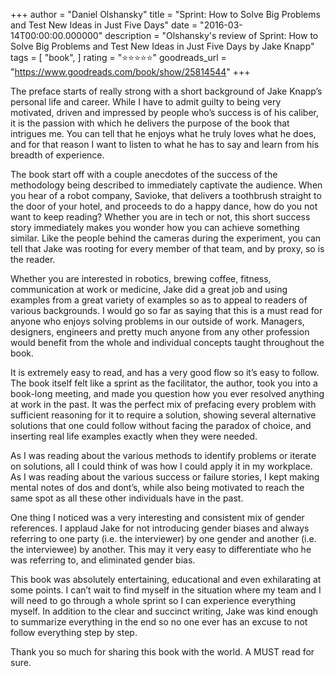 +++
author = "Daniel Olshansky"
title = "Sprint: How to Solve Big Problems and Test New Ideas in Just Five Days"
date = "2016-03-14T00:00:00.000000"
description = "Olshansky's review of Sprint: How to Solve Big Problems and Test New Ideas in Just Five Days by Jake Knapp"
tags = [
    "book",
]
rating = "⭐⭐⭐⭐⭐"
goodreads_url = "https://www.goodreads.com/book/show/25814544"
+++

The preface starts of really strong with a short background of Jake Knapp’s personal life and career. While I have to admit guilty to being very motivated, driven and impressed by people who’s success is of his caliber, it is the passion with which he delivers the purpose of the book that intrigues me. You can tell that he enjoys what he truly loves what he does, and for that reason I want to listen to what he has to say and learn from his breadth of experience.







The book start off with a couple anecdotes of the success of the methodology being described to immediately captivate the audience. When you hear of a robot company, Savioke, that delivers a toothbrush straight to the door of your hotel, and proceeds to do a happy dance, how do you not want to keep reading? Whether you are in tech or not, this short success story immediately makes you wonder how you can achieve something similar. Like the people behind the cameras during the experiment, you can tell that Jake was rooting for every member of that team, and by proxy, so is the reader.







Whether you are interested in robotics, brewing coffee, fitness, communication at work or medicine, Jake did a great job and using examples from a great variety of examples so as to appeal to readers of various backgrounds. I would go so far as saying that this is a must read for anyone who enjoys solving problems in our outside of work. Managers, designers, engineers and pretty much anyone from any other profession would benefit from the whole and individual concepts taught throughout the book.







It is extremely easy to read, and has a very good flow so it’s easy to follow. The book itself felt like a sprint as the facilitator, the author, took you into a book-long meeting, and made you question how you ever resolved anything at work in the past. It was the perfect mix of prefacing every problem with sufficient reasoning for it to require a solution, showing several alternative solutions that one could follow without facing the paradox of choice, and inserting real life examples exactly when they were needed.







As I was reading about the various methods to identify problems or iterate on solutions, all I could think of was how I could apply it in my workplace. As I was reading about the various success or failure stories, I kept making mental notes of dos and dont’s, while also being motivated to reach the same spot as all these other individuals have in the past.







One thing I noticed was a very interesting and consistent mix of gender references. I applaud Jake for not introducing gender biases and always referring to one party (i.e. the interviewer) by one gender and another (i.e. the interviewee) by another. This may it very easy to differentiate who he was referring to, and eliminated gender bias.







This book was absolutely entertaining, educational and even exhilarating at some points. I can’t wait to find myself in the situation where my team and I will need to go through a whole sprint so I can experience everything myself. In addition to the clear and succinct writing, Jake was kind enough to summarize everything in the end so no one ever has an excuse to not follow everything step by step.







Thank you so much for sharing this book with the world. A MUST read for sure.
